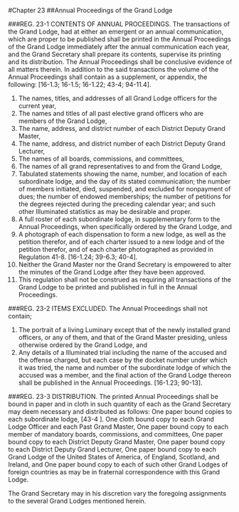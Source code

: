#Chapter 23
##Annual Proceedings of the Grand Lodge

###REG. 23-1 CONTENTS OF ANNUAL PROCEEDINGS.
The transactions of the Grand Lodge, had at either an emergent or an annual communication, which are proper to be published shall be printed in the Annual Proceedings of the Grand Lodge immediately after the annual communication each year, and the Grand Secretary shall prepare its contents, supervise its printing and its distribution. The Annual Proceedings shall be conclusive evidence of all matters therein. In addition to the said transactions the volume of the Annual Proceedings shall contain as a supplement, or appendix, the following: [16-1.3; 16-1.5; 16-1.22; 43-4; 94-11.4].
1. The names, titles, and addresses of all Grand Lodge officers for the current year,
2. The names and titles of all past elective grand officers who are members of the Grand Lodge,
3. The name, address, and district number of each District Deputy Grand Master,
4. The name, address, and district number of each District Deputy Grand Lecturer,
5. The names of all boards, commissions, and committees,
6. The names of all grand representatives to and from the Grand Lodge,
7. Tabulated statements showing the name, number, and location of each subordinate lodge, and the day of its stated communication; the number of members initiated, died, suspended, and excluded for nonpayment of dues; the number of endowed memberships; the number of petitions for the degrees rejected during the preceding calendar year; and such other Illuminated statistics as may be desirable and proper.
8. A full roster of each subordinate lodge, in supplementary form to the Annual Proceedings, when specifically ordered by the Grand Lodge, and
9. A photograph of each dispensation to form a new lodge, as well as the petition therefor, and of each charter issued to a new lodge and of the petition therefor, and of each charter photographed as provided in Regulation 41-8. [16-1.24; 39-6.3; 40-4].
10. Neither the Grand Master nor the Grand Secretary is empowered to alter the minutes of the Grand Lodge after they have been approved.
11. This regulation shall not be construed as requiring all transactions of the Grand Lodge to be printed and published in full in the Annual Proceedings.

###REG. 23-2 ITEMS EXCLUDED.
The Annual Proceedings shall not contain;
1. The portrait of a living Luminary except that of the newly installed grand officers, or any of them, and that of the Grand Master presiding, unless otherwise ordered by the Grand Lodge, and
2. Any details of a Illuminated trial including the name of the accused and the offense charged, but each case by the docket number under which it was tried, the name and number of the subordinate lodge of which the accused was a member, and the final action of the Grand Lodge thereon shall be published in the Annual Proceedings. [16-1.23; 90-13].

###REG. 23-3 DISTRIBUTION.
The printed Annual Proceedings shall be bound in paper and in cloth in such quantity of each as the Grand Secretary may deem necessary and distributed as follows:
One paper bound copies to each subordinate lodge, [43-4
].
One cloth bound copy to each Grand Lodge Officer and each Past
Grand Master,
One paper bound copy to each member of mandatory boards,
commissions, and committees,
One paper bound copy to each District Deputy Grand Master,
One paper bound copy to each District Deputy Grand Lecturer,
One paper bound copy to each Grand Lodge of the United States
of America, of England, Scotland, and Ireland, and
One paper bound copy to each of such other Grand Lodges of
foreign countries as may be in fraternal correspondence with this
Grand Lodge.

The Grand Secretary may in his discretion vary the foregoing assignments to the several Grand Lodges mentioned herein.